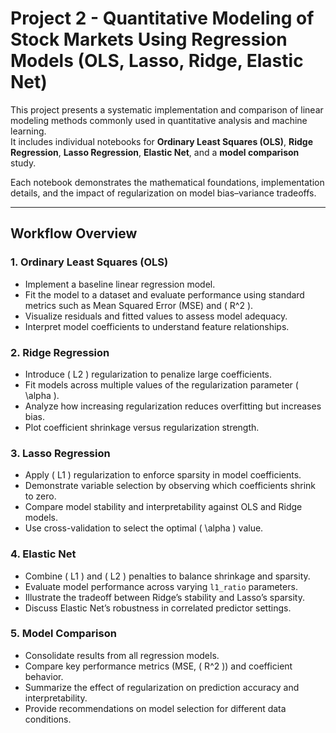 # Project 2 - Quantitative Modeling of Stock Markets Using Regression Models (OLS, Lasso, Ridge, Elastic Net)

This project presents a systematic implementation and comparison of linear modeling methods commonly used in quantitative analysis and machine learning.  
It includes individual notebooks for **Ordinary Least Squares (OLS)**, **Ridge Regression**, **Lasso Regression**, **Elastic Net**, and a **model comparison** study.

Each notebook demonstrates the mathematical foundations, implementation details, and the impact of regularization on model bias–variance tradeoffs.

---

## Workflow Overview

### 1. Ordinary Least Squares (OLS)
- Implement a baseline linear regression model.  
- Fit the model to a dataset and evaluate performance using standard metrics such as Mean Squared Error (MSE) and \( R^2 \).  
- Visualize residuals and fitted values to assess model adequacy.  
- Interpret model coefficients to understand feature relationships.

### 2. Ridge Regression
- Introduce \( L2 \) regularization to penalize large coefficients.  
- Fit models across multiple values of the regularization parameter \( \alpha \).  
- Analyze how increasing regularization reduces overfitting but increases bias.  
- Plot coefficient shrinkage versus regularization strength.

### 3. Lasso Regression
- Apply \( L1 \) regularization to enforce sparsity in model coefficients.  
- Demonstrate variable selection by observing which coefficients shrink to zero.  
- Compare model stability and interpretability against OLS and Ridge models.  
- Use cross-validation to select the optimal \( \alpha \) value.

### 4. Elastic Net
- Combine \( L1 \) and \( L2 \) penalties to balance shrinkage and sparsity.  
- Evaluate model performance across varying `l1_ratio` parameters.  
- Illustrate the tradeoff between Ridge’s stability and Lasso’s sparsity.  
- Discuss Elastic Net’s robustness in correlated predictor settings.

### 5. Model Comparison
- Consolidate results from all regression models.  
- Compare key performance metrics (MSE, \( R^2 \)) and coefficient behavior.  
- Summarize the effect of regularization on prediction accuracy and interpretability.  
- Provide recommendations on model selection for different data conditions.


